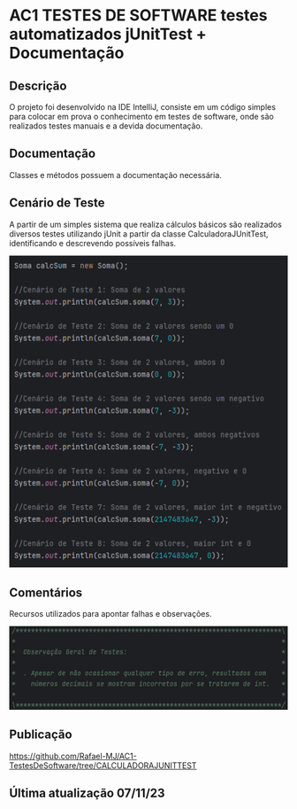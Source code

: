 # AC1 TESTES DE SOFTWARE testes automatizados jUnitTest + Documentação

## Descrição
O projeto foi desenvolvido na IDE IntelliJ, consiste em um código simples para colocar em prova o conhecimento em testes de software, onde são realizados testes manuais e a devida documentação.

## Documentação
Classes e métodos possuem a documentação necessária.

## Cenário de Teste
A partir de um simples sistema que realiza cálculos básicos são realizados diversos testes utilizando jUnit a partir da classe CalculadoraJUnitTest, identificando e descrevendo possíveis falhas.

![Cenario](funcoes.png)

## Comentários
Recursos utilizados para apontar falhas e observações.

![Comentários](comentarios.png)

## Publicação
https://github.com/Rafael-MJ/AC1-TestesDeSoftware/tree/CALCULADORAJUNITTEST

## Última atualização 07/11/23
